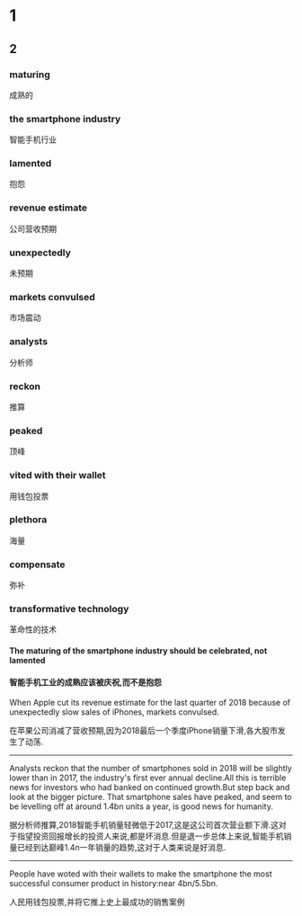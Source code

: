 # 1

## 2

### maturing

成熟的

### the smartphone industry

智能手机行业

### lamented

抱怨

### revenue estimate

公司营收预期

### unexpectedly

未预期

### markets convulsed

市场震动

### analysts

分析师

### reckon

推算

### peaked

顶峰

### vited with their wallet

用钱包投票

### plethora

海量

### compensate

弥补

### transformative technology

革命性的技术

#### The maturing of the smartphone industry should be celebrated, not lamented

#### 智能手机工业的成熟应该被庆祝,而不是抱怨

When Apple cut its revenue estimate for the last quarter of 2018 because of unexpectedly slow sales of iPhones, markets convulsed.

在苹果公司消减了营收预期,因为2018最后一个季度iPhone销量下滑,各大股市发生了动荡.

----------

Analysts reckon that the number of smartphones sold in 2018 will be slightly lower than in 2017, the industry's first ever annual decline.All this is terrible news for investors who had banked on continued growth.But step back and look at the bigger picture. That smartphone sales have peaked, and seem to be levelling off at around 1.4bn units a year, is good news for humanity.

据分析师推算,2018智能手机销量轻微低于2017,这是这公司首次营业额下滑.这对于指望投资回报增长的投资人来说,都是坏消息.但是退一步总体上来说,智能手机销量已经到达巅峰1.4n一年销量的趋势,这对于人类来说是好消息.

----------

People have woted with their wallets to make the smartphone the most successful consumer product in history:near 4bn/5.5bn.

人民用钱包投票,并将它推上史上最成功的销售案例

